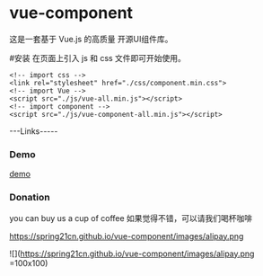 # vue-component
这是一套基于 Vue.js 的高质量 开源UI组件库。

 
 
#安装
在页面上引入 js 和 css 文件即可开始使用。

~~~
<!-- import css -->
<link rel="stylesheet" href="./css/component.min.css">
<!-- import Vue -->
<script src="./js/vue-all.min.js"></script>
<!-- import component -->
<script src="./js/vue-component-all.min.js"></script>
~~~
---Links-----

### Demo

[demo](https://spring21cn.github.io/vue-component/index.html)


### Donation
you can buy us a cup of coffee 
如果觉得不错，可以请我们喝杯咖啡

https://spring21cn.github.io/vue-component/images/alipay.png

![](https://spring21cn.github.io/vue-component/images/alipay.png =100x100)

